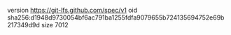 version https://git-lfs.github.com/spec/v1
oid sha256:d1948d9730054bf6ac791ba1255fdfa9079655b724135694752e69b217349d9d
size 7012
